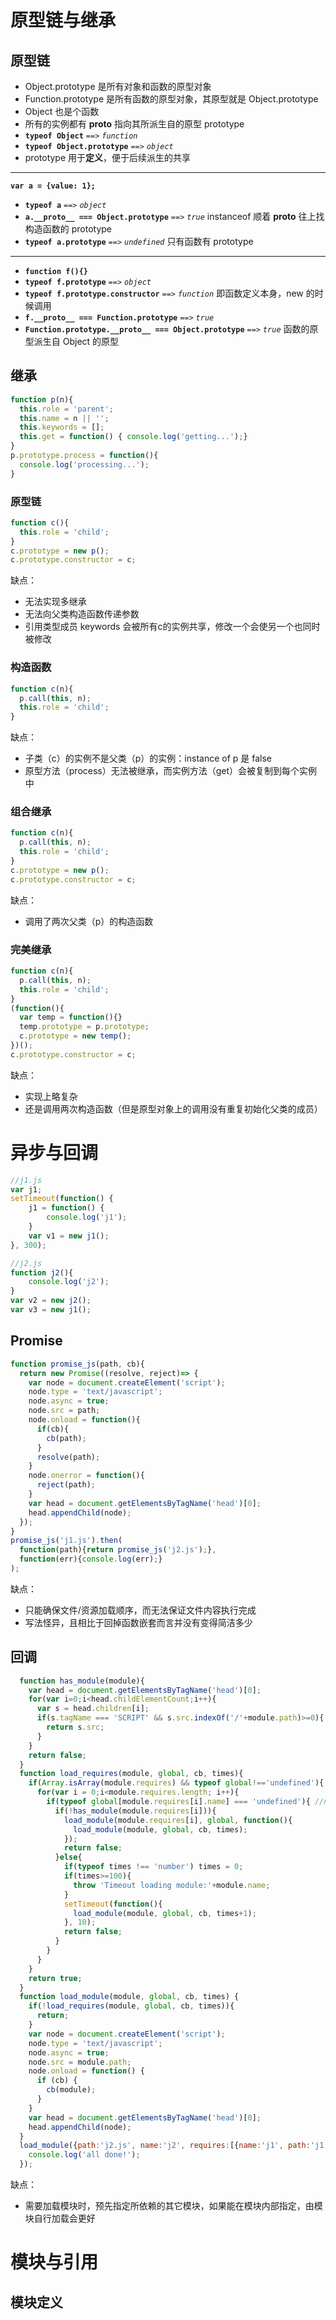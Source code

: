 # 原型链与继承
## 原型链
- Object.prototype 是所有对象和函数的原型对象
- Function.prototype 是所有函数的原型对象，其原型就是 Object.prototype
- Object 也是个函数
- 所有的实例都有 __proto__ 指向其所派生自的原型 prototype
- **`typeof Object`** `==>` _`function`_
- **`typeof Object.prototype`** `==>` _`object`_
- prototype 用于**定义**，便于后续派生的共享
---
**`var a = {value: 1};`**
- **`typeof a`** `==>` _`object`_
- **`a.__proto__ === Object.prototype`** `==>` _`true`_ instanceof 顺着 __proto__ 往上找构造函数的 prototype
- **`typeof a.prototype`** `==>` _`undefined`_ 只有函数有 prototype
---
- **`function f(){}`**
- **`typeof f.prototype`** `==>` _`object`_
- **`typeof f.prototype.constructor`** `==>` _`function`_ 即函数定义本身，new 的时候调用
- **`f.__proto__ === Function.prototype`** `==>` _`true`_
- **`Function.prototype.__proto__ === Object.prototype`** `==>` _`true`_ 函数的原型派生自 Object 的原型
## 继承
```js
function p(n){
  this.role = 'parent';
  this.name = n || '';
  this.keywords = [];
  this.get = function() { console.log('getting...');}
}
p.prototype.process = function(){
  console.log('processing...');
}
```
### 原型链
```js
function c(){
  this.role = 'child';
}
c.prototype = new p();
c.prototype.constructor = c;
```
缺点：
- 无法实现多继承
- 无法向父类构造函数传递参数
- 引用类型成员 keywords 会被所有c的实例共享，修改一个会使另一个也同时被修改
### 构造函数
```js
function c(n){
  p.call(this, n);
  this.role = 'child';
}
```
缺点：
- 子类（c）的实例不是父类（p）的实例：instance of p 是 false
- 原型方法（process）无法被继承，而实例方法（get）会被复制到每个实例中
### 组合继承
```js
function c(n){
  p.call(this, n);
  this.role = 'child';
}
c.prototype = new p();
c.prototype.constructor = c;
```
缺点：
- 调用了两次父类（p）的构造函数
### 完美继承
```js
function c(n){
  p.call(this, n);
  this.role = 'child';
}
(function(){
  var temp = function(){}
  temp.prototype = p.prototype;
  c.prototype = new temp();
})();
c.prototype.constructor = c;
```
缺点：
- 实现上略复杂
- 还是调用两次构造函数（但是原型对象上的调用没有重复初始化父类的成员）


# 异步与回调
```js
//j1.js
var j1;
setTimeout(function() {
	j1 = function() {
		console.log('j1');
	}
	var v1 = new j1();
}, 300);
```
```js
//j2.js
function j2(){
	console.log('j2');
}
var v2 = new j2();
var v3 = new j1();
```
## Promise
```js
function promise_js(path, cb){
  return new Promise((resolve, reject)=> {
    var node = document.createElement('script');
    node.type = 'text/javascript';
    node.async = true;
    node.src = path;
    node.onload = function(){
      if(cb){
        cb(path);
      }
      resolve(path);
    }
    node.onerror = function(){
      reject(path);
    }
    var head = document.getElementsByTagName('head')[0];
    head.appendChild(node);
  });
}
promise_js('j1.js').then(
  function(path){return promise_js('j2.js');},
  function(err){console.log(err);}
);
```
缺点：
- 只能确保文件/资源加载顺序，而无法保证文件内容执行完成
- 写法怪异，且相比于回掉函数嵌套而言并没有变得简洁多少
## 回调
```js
  function has_module(module){
    var head = document.getElementsByTagName('head')[0];
    for(var i=0;i<head.childElementCount;i++){
      var s = head.children[i];
      if(s.tagName === 'SCRIPT' && s.src.indexOf('/'+module.path)>=0){
        return s.src;
      }
    }
    return false;
  }
  function load_requires(module, global, cb, times){
    if(Array.isArray(module.requires) && typeof global!=='undefined'){
      for(var i = 0;i<module.requires.length; i++){
        if(typeof global[module.requires[i].name] === 'undefined'){ //not loaded or not executed
          if(!has_module(module.requires[i])){
            load_module(module.requires[i], global, function(){
              load_module(module, global, cb, times);
            });
            return false;
          }else{
            if(typeof times !== 'number') times = 0;
            if(times>=100){
              throw 'Timeout loading module:'+module.name;
            }
            setTimeout(function(){
              load_module(module, global, cb, times+1);
            }, 10);
            return false;
          }
        }
      }
    }
    return true;
  }
  function load_module(module, global, cb, times) {
    if(!load_requires(module, global, cb, times)){
      return;
    }
    var node = document.createElement('script');
    node.type = 'text/javascript';
    node.async = true;
    node.src = module.path;
    node.onload = function() {
      if (cb) {
        cb(module);
      }
    }
    var head = document.getElementsByTagName('head')[0];
    head.appendChild(node);
  }
  load_module({path:'j2.js', name:'j2', requires:[{name:'j1', path:'j1.js'}]}, window, function(){
    console.log('all done!');
  });
```
缺点：
- 需要加载模块时，预先指定所依赖的其它模块，如果能在模块内部指定，由模块自行加载会更好

# 模块与引用
## 模块定义
```js

```
